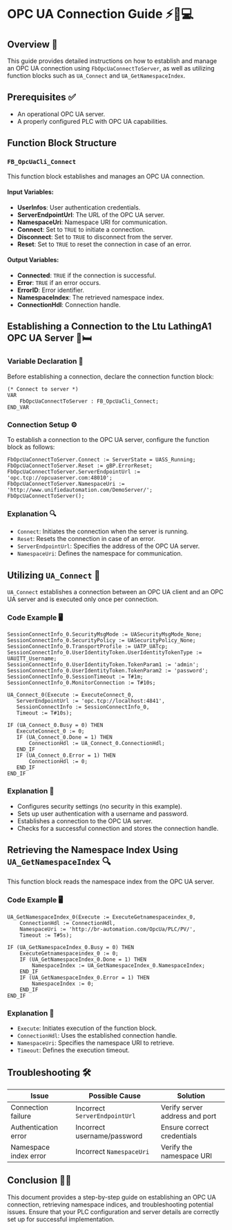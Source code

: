 # OPC UA Connection Guide ⚡🔧💻

## Overview 🚀

This guide provides detailed instructions on how to establish and manage an OPC UA connection using `FbOpcUaConnectToServer`, as well as utilizing function blocks such as `UA_Connect` and `UA_GetNamespaceIndex`.

## Prerequisites ✅

- An operational OPC UA server.
- A properly configured PLC with OPC UA capabilities.

## Function Block Structure

### `FB_OpcUaCli_Connect`

This function block establishes and manages an OPC UA connection.

#### Input Variables:
- **UserInfos**: User authentication credentials.
- **ServerEndpointUrl**: The URL of the OPC UA server.
- **NamespaceUri**: Namespace URI for communication.
- **Connect**: Set to `TRUE` to initiate a connection.
- **Disconnect**: Set to `TRUE` to disconnect from the server.
- **Reset**: Set to `TRUE` to reset the connection in case of an error.

#### Output Variables:
- **Connected**: `TRUE` if the connection is successful.
- **Error**: `TRUE` if an error occurs.
- **ErrorID**: Error identifier.
- **NamespaceIndex**: The retrieved namespace index.
- **ConnectionHdl**: Connection handle.

## Establishing a Connection to the Ltu LathingA1 OPC UA Server 📎🛏

### Variable Declaration 📝

Before establishing a connection, declare the connection function block:

```structured-text
(* Connect to server *)
VAR
    FbOpcUaConnectToServer : FB_OpcUaCli_Connect;
END_VAR
```

### Connection Setup ⚙️

To establish a connection to the OPC UA server, configure the function block as follows:

```structured-text
FbOpcUaConnectToServer.Connect := ServerState = UASS_Running;
FbOpcUaConnectToServer.Reset := gBP.ErrorReset;
FbOpcUaConnectToServer.ServerEndpointUrl := 'opc.tcp://opcuaserver.com:48010';
FbOpcUaConnectToServer.NamespaceUri := 'http://www.unifiedautomation.com/DemoServer/';
FbOpcUaConnectToServer();
```

### Explanation 🔍

- `Connect`: Initiates the connection when the server is running.
- `Reset`: Resets the connection in case of an error.
- `ServerEndpointUrl`: Specifies the address of the OPC UA server.
- `NamespaceUri`: Defines the namespace for communication.

## Utilizing `UA_Connect` 🔌

`UA_Connect` establishes a connection between an OPC UA client and an OPC UA server and is executed only once per connection.

### Code Example 🖥️

```structured-text
SessionConnectInfo_0.SecurityMsgMode := UASecurityMsgMode_None;
SessionConnectInfo_0.SecurityPolicy := UASecurityPolicy_None;
SessionConnectInfo_0.TransportProfile := UATP_UATcp;
SessionConnectInfo_0.UserIdentityToken.UserIdentityTokenType := UAUITT_Username;
SessionConnectInfo_0.UserIdentityToken.TokenParam1 := 'admin';
SessionConnectInfo_0.UserIdentityToken.TokenParam2 := 'password';
SessionConnectInfo_0.SessionTimeout := T#1m;
SessionConnectInfo_0.MonitorConnection := T#10s;

UA_Connect_0(Execute := ExecuteConnect_0,
   ServerEndpointUrl := 'opc.tcp://localhost:4841',
   SessionConnectInfo := SessionConnectInfo_0,
   Timeout := T#10s);

IF (UA_Connect_0.Busy = 0) THEN
   ExecuteConnect_0 := 0;
   IF (UA_Connect_0.Done = 1) THEN
       ConnectionHdl := UA_Connect_0.ConnectionHdl;
   END_IF
   IF (UA_Connect_0.Error = 1) THEN
       ConnectionHdl := 0;
   END_IF
END_IF
```

### Explanation 🤨

- Configures security settings (no security in this example).
- Sets up user authentication with a username and password.
- Establishes a connection to the OPC UA server.
- Checks for a successful connection and stores the connection handle.

## Retrieving the Namespace Index Using `UA_GetNamespaceIndex` 🔍

This function block reads the namespace index from the OPC UA server.

### Code Example 🖥️

```structured-text
UA_GetNamespaceIndex_0(Execute := ExecuteGetnamespaceindex_0,
    ConnectionHdl := ConnectionHdl,
    NamespaceUri := 'http://br-automation.com/OpcUa/PLC/PV/',
    Timeout := T#5s);

IF (UA_GetNamespaceIndex_0.Busy = 0) THEN
    ExecuteGetnamespaceindex_0 := 0;
    IF (UA_GetNamespaceIndex_0.Done = 1) THEN
        NamespaceIndex := UA_GetNamespaceIndex_0.NamespaceIndex;
    END_IF
    IF (UA_GetNamespaceIndex_0.Error = 1) THEN
        NamespaceIndex := 0;
    END_IF
END_IF
```

### Explanation 🤨

- `Execute`: Initiates execution of the function block.
- `ConnectionHdl`: Uses the established connection handle.
- `NamespaceUri`: Specifies the namespace URI to retrieve.
- `Timeout`: Defines the execution timeout.

## Troubleshooting 🛠️

| Issue                 | Possible Cause                | Solution                       |
| --------------------- | ----------------------------- | ------------------------------ |
| Connection failure    | Incorrect `ServerEndpointUrl` | Verify server address and port |
| Authentication error  | Incorrect username/password   | Ensure correct credentials     |
| Namespace index error | Incorrect `NamespaceUri`      | Verify the namespace URI       |

## Conclusion 🎯💪

This document provides a step-by-step guide on establishing an OPC UA connection, retrieving namespace indices, and troubleshooting potential issues. Ensure that your PLC configuration and server details are correctly set up for successful implementation.

